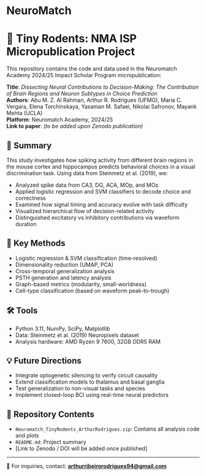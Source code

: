 # NeuroMatch
# 🧠 Tiny Rodents: NMA ISP Micropublication Project

This repository contains the code and data used in the Neuromatch Academy 2024/25 Impact Scholar Program micropublication:

**Title**: *Dissecting Neural Contributions to Decision-Making: The Contribution of Brain Regions and Neuron Subtypes in Choice Prediction*  
**Authors**: Abu M. Z. Al Rahman, Arthur R. Rodrigues (UFMG), Maria C. Vergara, Elena Torchinskaya, Yasaman M. Safaei, Nikolai Safronov, Mayank Mehta (UCLA)  
**Platform**: Neuromatch Academy, 2024/25  
**Link to paper**: _(to be added upon Zenodo publication)_

## 📌 Summary

This study investigates how spiking activity from different brain regions in the mouse cortex and hippocampus predicts behavioral choices in a visual discrimination task. Using data from Steinmetz et al. (2019), we:
- Analyzed spike data from CA3, DG, ACA, MOp, and MOs
- Applied logistic regression and SVM classifiers to decode choice and correctness
- Examined how signal timing and accuracy evolve with task difficulty
- Visualized hierarchical flow of decision-related activity
- Distinguished excitatory vs inhibitory contributions via waveform duration

## 🧪 Key Methods
- Logistic regression & SVM classification (time-resolved)
- Dimensionality reduction (UMAP, PCA)
- Cross-temporal generalization analysis
- PSTH generation and latency analysis
- Graph-based metrics (modularity, small-worldness)
- Cell-type classification (based on waveform peak-to-trough)

## 🛠️ Tools
- Python 3.11, NumPy, SciPy, Matplotlib
- Data: Steinmetz et al. (2019) Neuropixels dataset
- Analysis hardware: AMD Ryzen 9 7600, 32GB DDR5 RAM

## 💡 Future Directions
- Integrate optogenetic silencing to verify circuit causality
- Extend classification models to thalamus and basal ganglia
- Test generalization to non-visual tasks and species
- Implement closed-loop BCI using real-time neural predictors

## 📁 Repository Contents
- `Neuromatch_TinyRodents_ArthurRodrigues.zip`: Contains all analysis code and plots
- `README.md`: Project summary
- [Link to Zenodo / DOI will be added once published]

---

🔬 For inquiries, contact: **arthurribeirorodrigues94@gmail.com**

